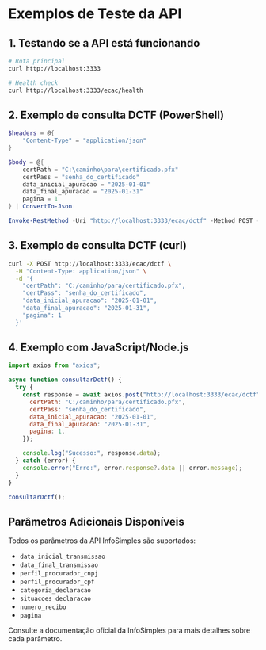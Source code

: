 # Exemplos de Teste da API

## 1. Testando se a API está funcionando

```bash
# Rota principal
curl http://localhost:3333

# Health check
curl http://localhost:3333/ecac/health
```

## 2. Exemplo de consulta DCTF (PowerShell)

```powershell
$headers = @{
    "Content-Type" = "application/json"
}

$body = @{
    certPath = "C:\caminho\para\certificado.pfx"
    certPass = "senha_do_certificado"
    data_inicial_apuracao = "2025-01-01"
    data_final_apuracao = "2025-01-31"
    pagina = 1
} | ConvertTo-Json

Invoke-RestMethod -Uri "http://localhost:3333/ecac/dctf" -Method POST -Headers $headers -Body $body
```

## 3. Exemplo de consulta DCTF (curl)

```bash
curl -X POST http://localhost:3333/ecac/dctf \
  -H "Content-Type: application/json" \
  -d '{
    "certPath": "C:/caminho/para/certificado.pfx",
    "certPass": "senha_do_certificado",
    "data_inicial_apuracao": "2025-01-01",
    "data_final_apuracao": "2025-01-31",
    "pagina": 1
  }'
```

## 4. Exemplo com JavaScript/Node.js

```javascript
import axios from "axios";

async function consultarDctf() {
  try {
    const response = await axios.post("http://localhost:3333/ecac/dctf", {
      certPath: "C:/caminho/para/certificado.pfx",
      certPass: "senha_do_certificado",
      data_inicial_apuracao: "2025-01-01",
      data_final_apuracao: "2025-01-31",
      pagina: 1,
    });

    console.log("Sucesso:", response.data);
  } catch (error) {
    console.error("Erro:", error.response?.data || error.message);
  }
}

consultarDctf();
```

## Parâmetros Adicionais Disponíveis

Todos os parâmetros da API InfoSimples são suportados:

- `data_inicial_transmissao`
- `data_final_transmissao`
- `perfil_procurador_cnpj`
- `perfil_procurador_cpf`
- `categoria_declaracao`
- `situacoes_declaracao`
- `numero_recibo`
- `pagina`

Consulte a documentação oficial da InfoSimples para mais detalhes sobre cada parâmetro.
